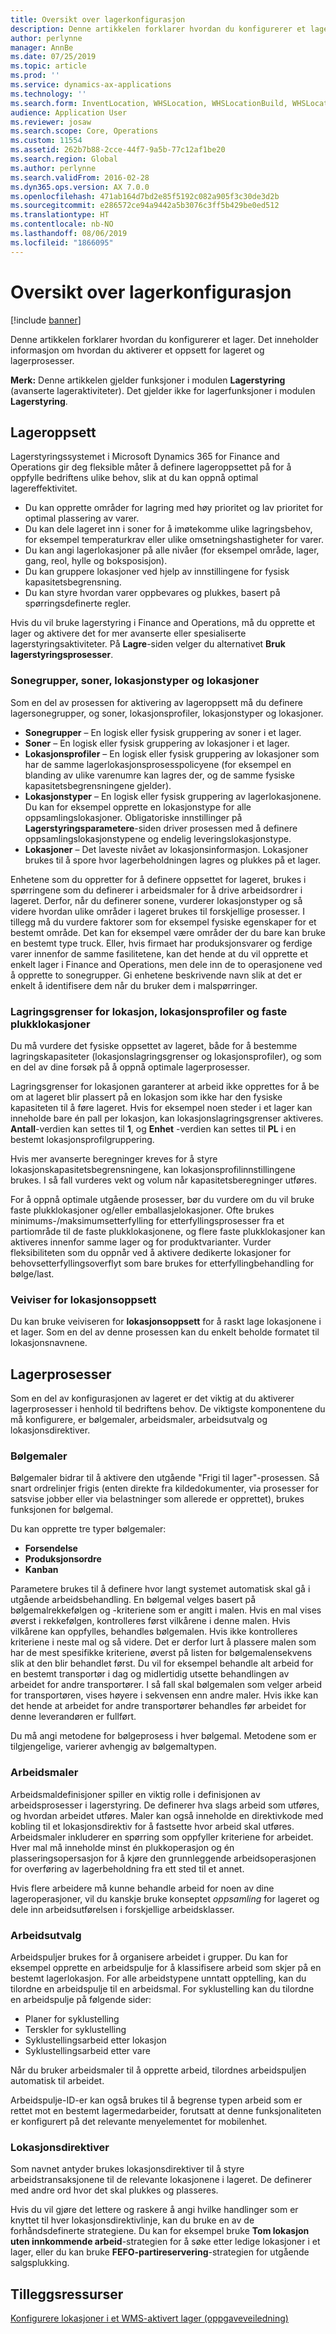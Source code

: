 ```yaml
---
title: Oversikt over lagerkonfigurasjon
description: Denne artikkelen forklarer hvordan du konfigurerer et lager. Det inneholder informasjon om hvordan du aktiverer et oppsett for lageret og lagerprosesser.
author: perlynne
manager: AnnBe
ms.date: 07/25/2019
ms.topic: article
ms.prod: ''
ms.service: dynamics-ax-applications
ms.technology: ''
ms.search.form: InventLocation, WHSLocation, WHSLocationBuild, WHSLocationProfile, WHSLocationType, WHSLocDirTable, WHSParameters, WHSWaveTemplateTable, WHSWorkPool, WHSWorkTemplateTable, WHSZone, WHSZoneGroup
audience: Application User
ms.reviewer: josaw
ms.search.scope: Core, Operations
ms.custom: 11554
ms.assetid: 262b7b88-2cce-44f7-9a5b-77c12af1be20
ms.search.region: Global
ms.author: perlynne
ms.search.validFrom: 2016-02-28
ms.dyn365.ops.version: AX 7.0.0
ms.openlocfilehash: 471ab164d7bd2e85f5192c082a905f3c30de3d2b
ms.sourcegitcommit: e286572ce94a9442a5b3076c3ff5b429be0ed512
ms.translationtype: HT
ms.contentlocale: nb-NO
ms.lasthandoff: 08/06/2019
ms.locfileid: "1866095"
---
```

# <a name="warehouse-configuration-overview"></a>Oversikt over lagerkonfigurasjon

[!include [banner](../includes/banner.md)]

Denne artikkelen forklarer hvordan du konfigurerer et lager. Det inneholder informasjon om hvordan du aktiverer et oppsett for lageret og lagerprosesser.

**Merk:** Denne artikkelen gjelder funksjoner i modulen **Lagerstyring** (avanserte lageraktiviteter). Det gjelder ikke for lagerfunksjoner i modulen **Lagerstyring**.

## <a name="warehouse-layout"></a>Lageroppsett
Lagerstyringssystemet i Microsoft Dynamics 365 for Finance and Operations gir deg fleksible måter å definere lageroppsettet på for å oppfylle bedriftens ulike behov, slik at du kan oppnå optimal lagereffektivitet.

-   Du kan opprette områder for lagring med høy prioritet og lav prioritet for optimal plassering av varer.
-   Du kan dele lageret inn i soner for å imøtekomme ulike lagringsbehov, for eksempel temperaturkrav eller ulike omsetningshastigheter for varer.
-   Du kan angi lagerlokasjoner på alle nivåer (for eksempel område, lager, gang, reol, hylle og boksposisjon).
-   Du kan gruppere lokasjoner ved hjelp av innstillingene for fysisk kapasitetsbegrensning.
-   Du kan styre hvordan varer oppbevares og plukkes, basert på spørringsdefinerte regler.

Hvis du vil bruke lagerstyring i Finance and Operations, må du opprette et lager og aktivere det for mer avanserte eller spesialiserte lagerstyringsaktiviteter. På **Lagre**-siden velger du alternativet **Bruk lagerstyringsprosesser**.

### <a name="zone-groups-zones-location-types-and-locations"></a>Sonegrupper, soner, lokasjonstyper og lokasjoner

Som en del av prosessen for aktivering av lageroppsett må du definere lagersonegrupper, og soner, lokasjonsprofiler, lokasjonstyper og lokasjoner.

-   **Sonegrupper** – En logisk eller fysisk gruppering av soner i et lager.
-   **Soner** – En logisk eller fysisk gruppering av lokasjoner i et lager.
-   **Lokasjonsprofiler** – En logisk eller fysisk gruppering av lokasjoner som har de samme lagerlokasjonsprosesspolicyene (for eksempel en blanding av ulike varenumre kan lagres der, og de samme fysiske kapasitetsbegrensningene gjelder).
-   **Lokasjonstyper** – En logisk eller fysisk gruppering av lagerlokasjonene. Du kan for eksempel opprette en lokasjonstype for alle oppsamlingslokasjoner. Obligatoriske innstillinger på **Lagerstyringsparametere**-siden driver prosessen med å definere oppsamlingslokasjonstypene og endelig leveringslokasjonstype.
-   **Lokasjoner** – Det laveste nivået av lokasjonsinformasjon. Lokasjoner brukes til å spore hvor lagerbeholdningen lagres og plukkes på et lager.

Enhetene som du oppretter for å definere oppsettet for lageret, brukes i spørringene som du definerer i arbeidsmaler for å drive arbeidsordrer i lageret. Derfor, når du definerer sonene, vurderer lokasjonstyper og så videre hvordan ulike områder i lageret brukes til forskjellige prosesser. I tillegg må du vurdere faktorer som for eksempel fysiske egenskaper for et bestemt område. Det kan for eksempel være områder der du bare kan bruke en bestemt type truck. Eller, hvis firmaet har produksjonsvarer og ferdige varer innenfor de samme fasilitetene, kan det hende at du vil opprette et enkelt lager i Finance and Operations, men dele inn de to operasjonene ved å opprette to sonegrupper. Gi enhetene beskrivende navn slik at det er enkelt å identifisere dem når du bruker dem i malspørringer.

### <a name="location-stocking-limits-location-profiles-and-fixed-picking-locations"></a>Lagringsgrenser for lokasjon, lokasjonsprofiler og faste plukklokasjoner

Du må vurdere det fysiske oppsettet av lageret, både for å bestemme lagringskapasiteter (lokasjonslagringsgrenser og lokasjonsprofiler), og som en del av dine forsøk på å oppnå optimale lagerprosesser. 

Lagringsgrenser for lokasjonen garanterer at arbeid ikke opprettes for å be om at lageret blir plassert på en lokasjon som ikke har den fysiske kapasiteten til å føre lageret. Hvis for eksempel noen steder i et lager kan inneholde bare én pall per lokasjon, kan lokasjonslagringsgrenser aktiveres. **Antall**-verdien kan settes til **1**, og **Enhet** -verdien kan settes til **PL** i en bestemt lokasjonsprofilgruppering. 

Hvis mer avanserte beregninger kreves for å styre lokasjonskapasitetsbegrensningene, kan lokasjonsprofilinnstillingene brukes. I så fall vurderes vekt og volum når kapasitetsberegninger utføres. 

For å oppnå optimale utgående prosesser, bør du vurdere om du vil bruke faste plukklokasjoner og/eller emballasjelokasjoner. Ofte brukes minimums-/maksimumsetterfylling for etterfyllingsprosesser fra et partiområde til de faste plukklokasjonene, og flere faste plukklokasjoner kan aktiveres innenfor samme lager og for produktvarianter. Vurder fleksibiliteten som du oppnår ved å aktivere dedikerte lokasjoner for behovsetterfyllingsoverflyt som bare brukes for etterfyllingbehandling for bølge/last.

### <a name="location-setup-wizard"></a>Veiviser for lokasjonsoppsett

Du kan bruke veiviseren for **lokasjonsoppsett** for å raskt lage lokasjonene i et lager. Som en del av denne prosessen kan du enkelt beholde formatet til lokasjonsnavnene.

## <a name="warehouse-processes"></a>Lagerprosesser
Som en del av konfigurasjonen av lageret er det viktig at du aktiverer lagerprosesser i henhold til bedriftens behov. De viktigste komponentene du må konfigurere, er bølgemaler, arbeidsmaler, arbeidsutvalg og lokasjonsdirektiver.

### <a name="wave-templates"></a>Bølgemaler

Bølgemaler bidrar til å aktivere den utgående "Frigi til lager"-prosessen. Så snart ordrelinjer frigis (enten direkte fra kildedokumenter, via prosesser for satsvise jobber eller via belastninger som allerede er opprettet), brukes funksjonen for bølgemal. 

Du kan opprette tre typer bølgemaler: 
-   **Forsendelse**
-   **Produksjonsordre**
-   **Kanban** 

Parametere brukes til å definere hvor langt systemet automatisk skal gå i utgående arbeidsbehandling. En bølgemal velges basert på bølgemalrekkefølgen og -kriteriene som er angitt i malen. Hvis en mal vises øverst i rekkefølgen, kontrolleres først vilkårene i denne malen. Hvis vilkårene kan oppfylles, behandles bølgemalen. Hvis ikke kontrolleres kriteriene i neste mal og så videre. Det er derfor lurt å plassere malen som har de mest spesifikke kriteriene, øverst på listen for bølgemalensekvens slik at den blir behandlet først. Du vil for eksempel behandle alt arbeid for en bestemt transportør i dag og midlertidig utsette behandlingen av arbeidet for andre transportører. I så fall skal bølgemalen som velger arbeid for transportøren, vises høyere i sekvensen enn andre maler. Hvis ikke kan det hende at arbeidet for andre transportører behandles før arbeidet for denne leverandøren er fullført. 

Du må angi metodene for bølgeprosess i hver bølgemal. Metodene som er tilgjengelige, varierer avhengig av bølgemaltypen.

### <a name="work-templates"></a>Arbeidsmaler

Arbeidsmaldefinisjoner spiller en viktig rolle i definisjonen av arbeidsprosesser i lagerstyring. De definerer hva slags arbeid som utføres, og hvordan arbeidet utføres. Maler kan også inneholde en direktivkode med kobling til et lokasjonsdirektiv for å fastsette hvor arbeid skal utføres. Arbeidsmaler inkluderer en spørring som oppfyller kriteriene for arbeidet. Hver mal må inneholde minst én plukkoperasjon og én plasseringsopersasjon for å kjøre den grunnleggende arbeidsoperasjonen for overføring av lagerbeholdning fra ett sted til et annet. 

Hvis flere arbeidere må kunne behandle arbeid for noen av dine lageroperasjoner, vil du kanskje bruke konseptet *oppsamling* for lageret og dele inn arbeidsutførelsen i forskjellige arbeidsklasser.

### <a name="work-pools"></a>Arbeidsutvalg

Arbeidspuljer brukes for å organisere arbeidet i grupper. Du kan for eksempel opprette en arbeidspulje for å klassifisere arbeid som skjer på en bestemt lagerlokasjon. For alle arbeidstypene unntatt opptelling, kan du tilordne en arbeidspulje til en arbeidsmal. For syklustelling kan du tilordne en arbeidspulje på følgende sider:

-   Planer for syklustelling
-   Terskler for syklustelling
-   Syklustellingsarbeid etter lokasjon
-   Syklustellingsarbeid etter vare

Når du bruker arbeidsmaler til å opprette arbeid, tilordnes arbeidspuljen automatisk til arbeidet. 

Arbeidspulje-ID-er kan også brukes til å begrense typen arbeid som er rettet mot en bestemt lagermedarbeider, forutsatt at denne funksjonaliteten er konfigurert på det relevante menyelementet for mobilenhet.

### <a name="location-directives"></a>Lokasjonsdirektiver

Som navnet antyder brukes lokasjonsdirektiver til å styre arbeidstransaksjonene til de relevante lokasjonene i lageret. De definerer med andre ord hvor det skal plukkes og plasseres. 

Hvis du vil gjøre det lettere og raskere å angi hvilke handlinger som er knyttet til hver lokasjonsdirektivlinje, kan du bruke en av de forhåndsdefinerte strategiene. Du kan for eksempel bruke **Tom lokasjon uten innkommende arbeid**-strategien for å søke etter ledige lokasjoner i et lager, eller du kan bruke **FEFO-partireservering**-strategien for utgående salgsplukking.

<a name="additional-resources"></a>Tilleggsressurser
--------

[Konfigurere lokasjoner i et WMS-aktivert lager (oppgaveveiledning)](tasks/configure-locations-wms-enabled-warehouse.md)




